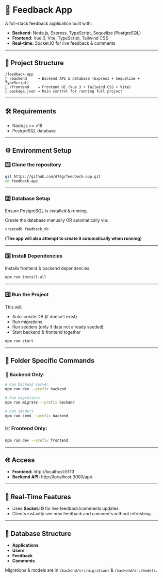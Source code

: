 # 🚀 Feedback App

A full-stack feedback application built with:

- **Backend:** Node.js, Express, TypeScript, Sequelize (PostgreSQL)
- **Frontend:** Vue 3, Vite, TypeScript, Tailwind CSS
- **Real-time:** Socket.IO for live feedback & comments

---

## 📂 Project Structure

```
/feedback-app
🔗 /backend     → Backend API & database (Express + Sequelize + TypeScript)
🔗 /frontend    → Frontend UI (Vue 3 + Tailwind CSS + Vite)
🔗 package.json → Main control for running full project
```

---

## 🛠️ Requirements

- Node.js >= v16
- PostgreSQL database

---

## ⚙️ Environment Setup

### 1️⃣ **Clone the repository**

```bash
git https://github.com/d76g/feedback-app.git
cd feedback-app
```

---

### 2️⃣ **Database Setup**

Ensure PostgreSQL is installed & running.

Create the database manually OR automatically via:

```bash
createdb feedback_db
```

**(The app will also attempt to create it automatically when running)**

---

### 3️⃣ **Install Dependencies**

Installs frontend & backend dependencies:

```bash
npm run install-all
```

---

### 4️⃣ **Run the Project**

This will:

- Auto-create DB (if doesn't exist)
- Run migrations
- Run seeders (only if data not already seeded)
- Start backend & frontend together

```bash
npm run start
```

---

## 💈️ Folder Specific Commands

### 📌 Backend Only:

```bash
# Run backend server
npm run dev --prefix backend

# Run migrations
npm run migrate --prefix backend

# Run seeders
npm run seed --prefix backend
```

### 📈 Frontend Only:

```bash
npm run dev --prefix frontend
```

---

## 🌐 Access

- **Frontend:** http://localhost:5173
- **Backend API:** http://localhost:3000/api/

---

## 📱 Real-Time Features

- Uses **Socket.IO** for live feedback/comments updates.
- Clients instantly see new feedback and comments without refreshing.

---

## 📝 Database Structure

- **Applications**
- **Users**
- **Feedback**
- **Comments**

Migrations & models are in `/backend/src/migrations` & `/backend/src/models`.


